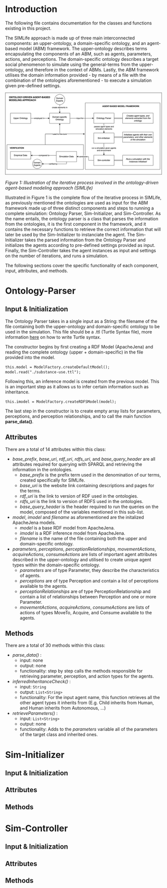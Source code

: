 # Introduction

The following file contains documentation for the classes and functions existing in this project.

The SIMLife approach is made up of three main interconnected components: an upper-ontology, a domain-specific ontology, and an agent-based model (ABM) 
framework. The upper-ontology describes terms encapsulating the components of an ABM, such as agents, parameters, actions, and perceptions. 
The domain-specific ontology describes a target social phenomenon to simulate using the general-terms from the upper-ontology, and therefore in the 
context of ABMs. Lastly, the ABM framework utilises the domain information provided - by means of a file with the combination of the ontologies 
aforementioned - to execute a simulation given pre-defined settings. 

<p><img src="imgs/process-flow.png" alt="Flow of the approach"/></p>
<p><em>Figure 1: Illustration of the iterative process involved in the ontology-driven agent-based modeling approach (SIMLife) </em></p>

Illustrated in Figure 1 is the complete flow of the iterative process in SIMLife, as previously mentioned the ontologies are used as input 
for the ABM framework made up of three distinct components and steps to running a complete simulation: Ontology Parser, Sim-Initializer, 
and Sim-Controller. As the name entails, the ontology parser is a class that parses the information from the ontologies, it is the first 
component in the framework, and it contains the necessary functions to retrieve the correct information that will later be used by the 
Sim-Initializer to instanciate the agent. The Sim-Initializer takes the parsed information from the Ontology Parser and initializes the 
agents according to pre-defined settings provided as input. Finally, the Sim-Controller takes the agent instances as input and settings 
on the number of iterations, and runs a simulation.

The following sections cover the specific functionality of each component, input, attributes, and methods.

# Ontology-Parser 

## Input & Initialization

The Ontology Parser takes in a single input as a String: the filename of the file containing both the upper-ontology and domain-specific ontology to 
be used in the simulation. This file should be a .ttl (Turtle Syntax file), more information [here](https://www.w3.org/2007/02/turtle/primer/) on 
how to write Turtle syntax.

The constructor begins by first creating a RDF Model (ApacheJena) and reading the complete ontology (upper + domain-specific) in the file provided 
into the model. 
```
this.model = ModelFactory.createDefaultModel();
model.read("./substance-use.ttl");
```
Following this, an inference model is created from the previous model. This is an important step as it allows us to infer certain information such as 
inheritance.
```
this.imodel = ModelFactory.createRDFSModel(model);
```
The last step in the constructor is to create empty array lists for parameters, perceptions, and perception relationships, and to call the main 
function **parse_data()**.

## Attributes
There are a total of 14 attributes within this class:
* *base_prefix*, *base_uri*, *rdf_uri*, *rdfs_uri*, and *base_query_header* are all attributes required for querying with SPARQL and
retrieving the information in the ontologies. 
  * *base_prefix* is the prefix term used in the denomination of our terms, created specifically for SIMLife.
  * *base_uri* is the website link containing descriptions and pages for the terms.
  * *rdf_uri* is the link to version of RDF used in the ontologies.
  * *rdfs_uri* is the link to version of RDFS used in the ontologies.
  * *base_query_header* is the header required to run the queries on the model, composed of the variables mentioned in this sub-list.
* *model*, *imodel* and *filename* as aforementioned are the initalized ApacheJena models.
  * *model* is a base RDF model from ApacheJena.
  * *imodel* is a RDF inference model from ApacheJena.
  * *filename* is the name of the file containing both the upper and domain-specific ontology.
* *parameters*, *perceptions*, *perceptionRelationships*, *movementActions*, *acquireActions*, *consumeActions* are lists of important agent attributes
described in the upper-ontology and utilised to create unique agent types within the domain-specific ontology.
  * *parameters* are of type Parameter, they describe the characteristics of agents.
  * *perceptions* are of type Perception and contain a list of perceptions available to the agents.
  * *perceptionRelationships* are of type PerceptionRelationship and contain a list of relationships between Perception and one or more Parameter. 
  * *movementActions*, *acquireActions*, *consumeActions* are lists of actions of types MoveTo, Acquire, and Consume available to the agents.

## Methods

There are a total of 30 methods within this class:
* *parse_data()* : 
  * input: none
  * output: none
  * functionality: step by step calls the methods responsible for retrieving parameter, perception, and action types for the agents.
* *inferredInheritanceCheck()* :
    * input: ```String```
    * output: ```List<String>```
    * functionality: For the input agent name, this function retrieves all the other agent types it inherits from (E.g. Child inherits from Human, and Human inherits from Autonomous, ...)
* *retrieveParameters()* :
    * input: ```List<String>```
    * output: none
    * functionality: Adds to the *parameters* variable all of the parameters of the target class and inherited ones.



# Sim-Initializer

## Input & Initialization

## Attributes

## Methods

# Sim-Controller

## Input & Initialization

## Attributes

## Methods